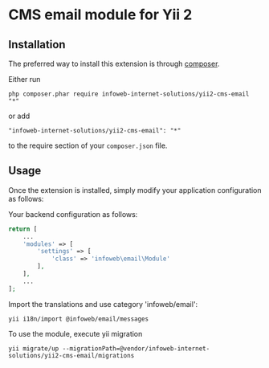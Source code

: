 CMS email module for Yii 2
========================


Installation
------------

The preferred way to install this extension is through [composer](http://getcomposer.org/download/).

Either run

```
php composer.phar require infoweb-internet-solutions/yii2-cms-email "*"
```

or add

```
"infoweb-internet-solutions/yii2-cms-email": "*"
```

to the require section of your `composer.json` file.


Usage
-----

Once the extension is installed, simply modify your application configuration as follows:

Your backend configuration as follows:

```php
return [
    ...
    'modules' => [
        'settings' => [
            'class' => 'infoweb\email\Module'
        ],
    ],
    ...
];
```

Import the translations and use category 'infoweb/email':
```
yii i18n/import @infoweb/email/messages
```

To use the module, execute yii migration
```
yii migrate/up --migrationPath=@vendor/infoweb-internet-solutions/yii2-cms-email/migrations
